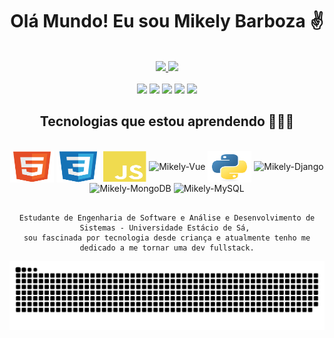 <h1 align="center">Olá Mundo! Eu sou Mikely Barboza ✌</h1> 
  <br>
<div align="center">
  <a href="https://github.com/mikelybarboza">
  <img height="180em" src="https://github-readme-stats.vercel.app/api?username=mikelybarboza&show_icons=true&theme=dracula&include_all_commits=true&count_private=true"/>
  <img height="180em" src="https://github-readme-stats.vercel.app/api/top-langs/?username=mikelybarboza&layout=compact&langs_count=7&theme=dracula"/>
</div>
 <br>
  <div align="center"> 
  <a href="https://www.instagram.com/mikelybarboza_/" target="_blank"><img src="https://img.shields.io/badge/-Instagram-%23E4405F?style=for-the-badge&logo=instagram&logoColor=white" target="_blank"></a>
 <a href="https://discord.gg/mikelybarboza#6857" target="_blank"><img src="https://img.shields.io/badge/Discord-7289DA?style=for-the-badge&logo=discord&logoColor=white" target="_blank"></a> 
  <a href = "mailto:barbozamikely@gmail.com"><img src="https://img.shields.io/badge/-Gmail-%23333?style=for-the-badge&logo=gmail&logoColor=white" target="_blank"></a>
  <a href="https://www.linkedin.com/in/mikely-barboza-147920201/" target="_blank"><img src="https://img.shields.io/badge/-LinkedIn-%230077B5?style=for-the-badge&logo=linkedin&logoColor=white" target="_blank"></a> 
  <a href="https://open.spotify.com/playlist/3GhZzfVPoGqi8Bj5vW1crd?si=0eae463884c34a82" target="_blank"><img src="https://img.shields.io/badge/Spotify-1ED760?&style=for-the-badge&logo=spotify&logoColor=white" target="_blank"></a>
  <br>
 <h2> Tecnologias que estou aprendendo 👨🏻‍💻</h2>
 <div style="display: inline_block"><br>
  <img align="center" alt="Mikely-HTML" height="50" width="70" src="https://raw.githubusercontent.com/devicons/devicon/master/icons/html5/html5-original.svg">
  <img align="center" alt="Mikely-CSS" height="50" width="70" src="https://raw.githubusercontent.com/devicons/devicon/master/icons/css3/css3-original.svg">
  <img align="center" alt="Mikely-Js" height="50" width="70" src="https://raw.githubusercontent.com/devicons/devicon/master/icons/javascript/javascript-plain.svg">
  <img align="center" alt="Mikely-Vue" height="50" width="70" src="https://cdn.jsdelivr.net/gh/devicons/devicon/icons/vuejs/vuejs-original.svg" />
  <img align="center" alt="Mikely-Python" height="50" width="70" src="https://raw.githubusercontent.com/devicons/devicon/master/icons/python/python-original.svg">
  <img align="center" alt="Mikely-Django" height="50" width="70" src="https://cdn.jsdelivr.net/gh/devicons/devicon/icons/django/django-plain.svg"/>
  <img align="center" alt="Mikely-MongoDB" height="50" width="70" src="https://cdn.jsdelivr.net/gh/devicons/devicon/icons/mongodb/mongodb-original.svg" />
  <img align="center" alt="Mikely-MySQL" height="30" width="70" src="https://cdn.jsdelivr.net/gh/devicons/devicon/icons/mysql/mysql-original.svg" />
 </div>
 
  ##
  
 ```
Estudante de Engenharia de Software e Análise e Desenvolvimento de Sistemas - Universidade Estácio de Sá, 
sou fascinada por tecnologia desde criança e atualmente tenho me dedicado a me tornar uma dev fullstack.
```
    
  ![Snake animation](https://github.com/mikelybarboza/mikelybarboza/blob/output/github-contribution-grid-snake.svg)
</div>

  ##
